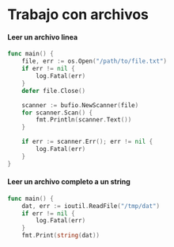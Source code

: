 # Trabajo con archivos

#### Leer un archivo linea

````go
func main() {
    file, err := os.Open("/path/to/file.txt")
    if err != nil {
        log.Fatal(err)
    }
    defer file.Close()

    scanner := bufio.NewScanner(file)
    for scanner.Scan() {
        fmt.Println(scanner.Text())
    }

    if err := scanner.Err(); err != nil {
        log.Fatal(err)
    }
}
````

#### Leer un archivo completo a un string

````go
func main() {
    dat, err := ioutil.ReadFile("/tmp/dat")
    if err != nil {
        log.Fatal(err)
    }
    fmt.Print(string(dat))
````
